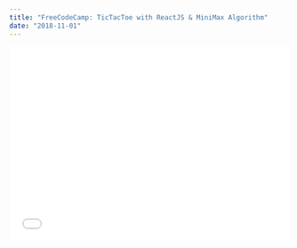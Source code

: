 ```yaml
---
title: "FreeCodeCamp: TicTacToe with ReactJS & MiniMax Algorithm"
date: "2018-11-01"
---
```


<iframe height='350' scrolling='no' title='FreeCodeCamp: TicTacToe with ReactJS & MiniMax Algorithm' src='//codepen.io/andihaki/embed/aGvLaJ/?height=265&theme-id=0&default-tab=js,result' frameborder='no' allowtransparency='true' allowfullscreen='true' style='width: 100%;'>See the Pen <a href='https://codepen.io/andihaki/pen/aGvLaJ/'>FreeCodeCamp: TicTacToe with ReactJS & MiniMax Algorithm</a> by andi hakim (<a href='https://codepen.io/andihaki'>@andihaki</a>) on <a href='https://codepen.io'>CodePen</a>.
</iframe>